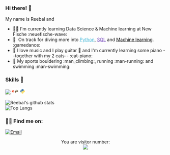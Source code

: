 ### Hi there! :wave:
My name is Reebal and
- 👨‍💻 I'm currently learning Data Science & Machine learning at New Fische :neuefische-wave:
- 🌱 &nbsp;On track for diving more into <a style="color:#45b8d8" href="https:https://www.python.org/" target="_blank"><u>Python</u></a>, <a style="color:#764ABC" href="https://www.techtarget.com/searchdatamanagement/definition/SQL/" target="_blank"><u>SQL</u></a> and <a style="color:#000000" href="https://en.wikipedia.org/wiki/Machine_learning" target="_blank"><u>Machine learning</u></a>. :gamedance:
- :musical_note: I love music and I play guitar :guitar: and I'm currently learning some piano --together with my 2 cats-- :cat-piano:
- :muscle: My sports bouldering :man_climbing:, running :man-running: and swimming :man-swimming:
###  Skills :muscle:
<!-- <img src="https://img.shields.io/badge/python%20-%2314354C.svg?&style=for-the-badge&logo=python&logoColor=white"/> 
<img src="https://img.shields.io/badge/git%20-%23F05033.svg?&style=for-the-badge&logo=git&logoColor=white"/>    -->

<code><img height="20" src="https://decatec.de/wp-content/uploads/2021/06/PostgreSQL_Logo.png"></code>
<code><img height="20" src="https://raw.githubusercontent.com/github/explore/80688e429a7d4ef2fca1e82350fe8e3517d3494d/topics/git/git.png"></code>
<code><img height="20" src="https://raw.githubusercontent.com/github/explore/80688e429a7d4ef2fca1e82350fe8e3517d3494d/topics/python/python.png"></code>
<br />
<!--  <p align="left"> <img src="https://komarev.com/ghpvc/?username=ReebalSami" alt="ReebalSami" /> </p> -->
<!-- [![Reebal's github stats](https://github-readme-stats.vercel.app/api?username=ReebalSami&hide=stars,issues&count_private=true&show_icons=true&theme=tokyonight)](https://github.com/ReebalSami/github-readme-stats) <br /> -->

<!-- ![Reebal's github stats](https://github-readme-stats.vercel.app/api?username=ReebalSami-mai&show_icons=true&theme=nightowl) -->
<!-- [![Top Langs](https://github-readme-stats.vercel.app/api/top-langs/?username=ReebalSami&theme=nightowl&hide=html,css&langs_count=7)](https://github.com/ReebalSami/github-readme-stats)<br /> -->


![Reebal's github stats](https://github-readme-stats.vercel.app/api?username=ReebalSami&theme=tokyonight&show_icons=true&hide=["issues"])<br />
![Top Langs](https://github-readme-stats.vercel.app/api/top-langs/?username=ReebalSami&theme=tokyonight&layout=compact)
### 🤝🏻 Find me on:
 <a href="mailto:reebal.sami@gmail.com"><img alt="Email" src="https://img.shields.io/badge/Email-reebal.sami@gmail.com-blue?style=flat-square&logo=gmail"></a>
<p align="center"> 
  You are visitor number: <br>
  <img src="https://profile-counter.glitch.me/ReebalSami/count.svg" />
</p>